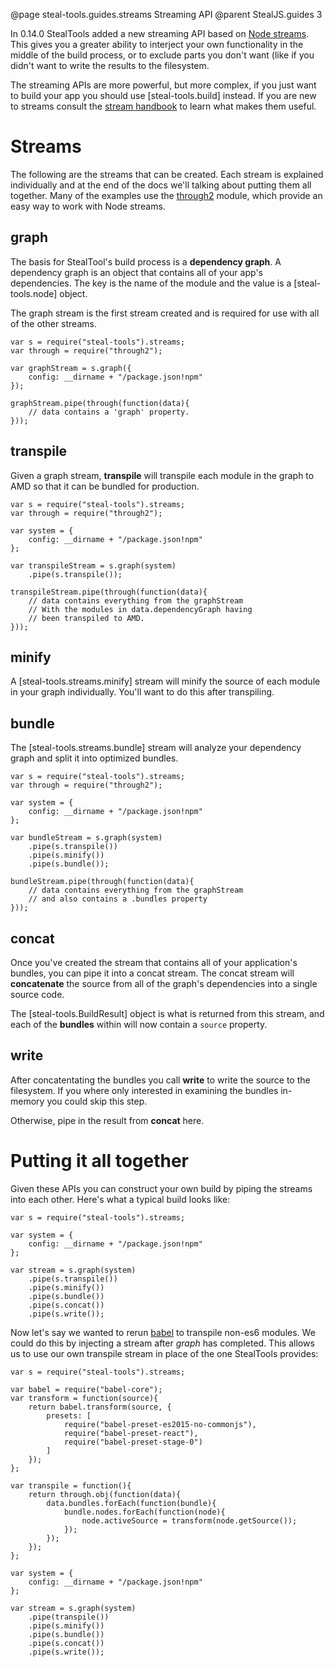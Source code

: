 @page steal-tools.guides.streams Streaming API
@parent StealJS.guides 3

In 0.14.0 StealTools added a new streaming API based on [Node streams](https://nodejs.org/api/stream.html). This gives you a greater ability to interject your own functionality in the middle of the build process, or to exclude parts you don't want (like if you didn't want to write the results to the filesystem.

The streaming APIs are more powerful, but more complex, if you just want to build your app you should use [steal-tools.build] instead. If you are new to streams consult the [stream handbook](https://github.com/substack/stream-handbook) to learn what makes them useful.

# Streams

The following are the streams that can be created. Each stream is explained individually and at the end of the docs we'll talking about putting them all together. Many of the examples use the [through2](https://www.npmjs.com/package/through2) module, which provide an easy way to work with Node streams.

## graph

The basis for StealTool's build process is a **dependency graph**. A dependency graph is an object that contains all of your app's dependencies. The key is the name of the module and the value is a [steal-tools.node] object.

The graph stream is the first stream created and is required for use with all of the other streams.

```
var s = require("steal-tools").streams;
var through = require("through2");

var graphStream = s.graph({
	config: __dirname + "/package.json!npm"
});

graphStream.pipe(through(function(data){
	// data contains a 'graph' property.
}));
```

## transpile

Given a graph stream, **transpile** will transpile each module in the graph to AMD so that it can be bundled for production.

```
var s = require("steal-tools").streams;
var through = require("through2");

var system = {
	config: __dirname + "/package.json!npm"
};

var transpileStream = s.graph(system)
	.pipe(s.transpile());

transpileStream.pipe(through(function(data){
	// data contains everything from the graphStream
	// With the modules in data.dependencyGraph having
	// been transpiled to AMD.
}));
```

## minify

A [steal-tools.streams.minify] stream will minify the source of each module in your graph individually. You'll want to do this after transpiling.

## bundle

The [steal-tools.streams.bundle] stream will analyze your dependency graph and split it into optimized bundles.

```
var s = require("steal-tools").streams;
var through = require("through2");

var system = {
	config: __dirname + "/package.json!npm"
};

var bundleStream = s.graph(system)
	.pipe(s.transpile())
	.pipe(s.minify())
	.pipe(s.bundle());

bundleStream.pipe(through(function(data){
	// data contains everything from the graphStream
	// and also contains a .bundles property
}));
```

## concat

Once you've created the stream that contains all of your application's bundles, you can pipe it into a concat stream. The concat stream will **concatenate** the source from all of the graph's dependencies into a single source code.

The [steal-tools.BuildResult] object is what is returned from this stream, and each of the **bundles** within will now contain a `source` property.

## write

After concatentating the bundles you call **write** to write the source to the filesystem. If you where only interested in examining the bundles in-memory you could skip this step.

Otherwise, pipe in the result from **concat** here.

# Putting it all together

Given these APIs you can construct your own build by piping the streams into each other. Here's what a typical build looks like:

```
var s = require("steal-tools").streams;

var system = {
	config: __dirname + "/package.json!npm"
};

var stream = s.graph(system)
	.pipe(s.transpile())
	.pipe(s.minify())
	.pipe(s.bundle())
	.pipe(s.concat())
	.pipe(s.write());
```

Now let's say we wanted to rerun [babel](https://babeljs.io/) to transpile non-es6 modules. We could do this by injecting a stream after *graph* has completed. This allows us to use our own transpile stream in place of the one StealTools provides:

```
var s = require("steal-tools").streams;

var babel = require("babel-core");
var transform =	function(source){
	return babel.transform(source, {
		presets: [
			require("babel-preset-es2015-no-commonjs"),
			require("babel-preset-react"),
			require("babel-preset-stage-0")
		]
	});
};

var transpile = function(){
	return through.obj(function(data){
		data.bundles.forEach(function(bundle){
			bundle.nodes.forEach(function(node){
				node.activeSource = transform(node.getSource());
			});
		});
	});
};

var system = {
	config: __dirname + "/package.json!npm"
};

var stream = s.graph(system)
	.pipe(transpile())
	.pipe(s.minify())
	.pipe(s.bundle())
	.pipe(s.concat())
	.pipe(s.write());
```

